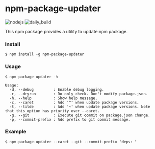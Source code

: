 # npm-package-updater

![nodejs](https://github.com/um7a/npm-package-updater/actions/workflows/nodejs.yml/badge.svg?branch=main)
![daily_build](https://github.com/um7a/npm-package-updater/actions/workflows/daily_build.yml/badge.svg?branch=main)

This npm package provides a utility to update npm package.

### Install

```
$ npm install -g npm-package-updater
```

### Usage

```
$ npm-package-updater -h

Usage:
  -d, --debug         : Enable debug logging.
  -r, --dryrun        : Do only check. Don't modify package.json.
  -h, --help          : Show help message.
  -c, --caret         : Add '^' when update package versions.
  -t, --tilde         : Add '~' when update package versions. Note that this option has priority over --caret.
  -g, --git           : Execute git commit on package.json change.
  -p, --commit-prefix : Add prefix to git commit message.
```

### Example

```
$ npm-package-updater --caret --git --commit-prefix 'deps: '
```
